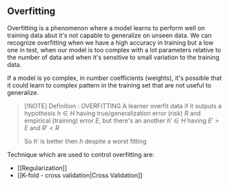 ## Overfitting
Overfitting is a phenomenon where a model learns to perform well on training data abut it's not capable to generalize on unseen data.
We can recognize overfitting when we have a high accuracy in training but a low one in test, when our model is too complex with a lot parameters relative to the number of data and when it's sensitive to small variation to the training data.

If a model is yo complex, in number coefficients (weights), it's possible that it could learn to complex pattern in the training set that are not useful to generalize.


> [!NOTE] Definition : OVERFITTING
> A learner overfit data if it outputs a hypothesis $h \in H$ having true/generalization error (risk) $R$ and empirical (training) error $E$, but there's an another $h' \in H$ having $E'>E$ and $R'<R$
> 
> So $h'$ is better then $h$ despite a worst fitting



Technique which are used to control overfitting are:
- [[Regularization]]
- [[K-fold - cross validation|Cross Validation]]
